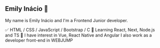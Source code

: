 ## Emily Inácio 👋

My name is Emily Inácio and I'm a Frontend Junior developer.
</br>

✅ HTML / CSS / JavaScript / Bootstrap / C
📕 Learning React, Next, Node.js and TS
📖 I have interest in Vue, React Native and Angular
I also work as a developer front-end in WEBJUMP

<!--
**emiinacio/emiinacio** is a ✨ _special_ ✨ repository because its `README.md` (this file) appears on your GitHub profile.

Here are some ideas to get you started:

- 🔭 I’m currently working on ...
- 🌱 I’m currently learning ...
- 👯 I’m looking to collaborate on ...
- 🤔 I’m looking for help with ...
- 💬 Ask me about ...
- 📫 How to reach me: ...
- 😄 Pronouns: ...
- ⚡ Fun fact: ...
-->
